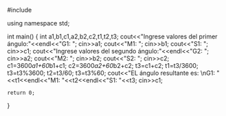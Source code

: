 #include <iostream>


using namespace std;

int main()
{   int a1,b1,c1,a2,b2,c2,t1,t2,t3;
    cout<<"Ingrese valores del primer ángulo:"<<endl<<"G1: ";
    cin>>a1;
    cout<<"M1: ";
    cin>>b1;
    cout<<"S1: ";
    cin>>c1;
    cout<<"Ingrese valores del segundo ángulo:"<<endl<<"G2: ";
    cin>>a2;
    cout<<"M2: ";
    cin>>b2;
    cout<<"S2: ";
    cin>>c2;
    c1=3600*a1+60*b1+c1;
    c2=3600*a2+60*b2+c2;
    t3=c1+c2;
    t1=t3/3600;
    t3=t3%3600;
    t2=t3/60;
    t3=t3%60;
    cout<<"EL ángulo resultante es: \nG1: "<<t1<<endl<<"M1: "<<t2<<endl<<"S1: "<<t3;
    cin>>c1;

    return 0;
}
